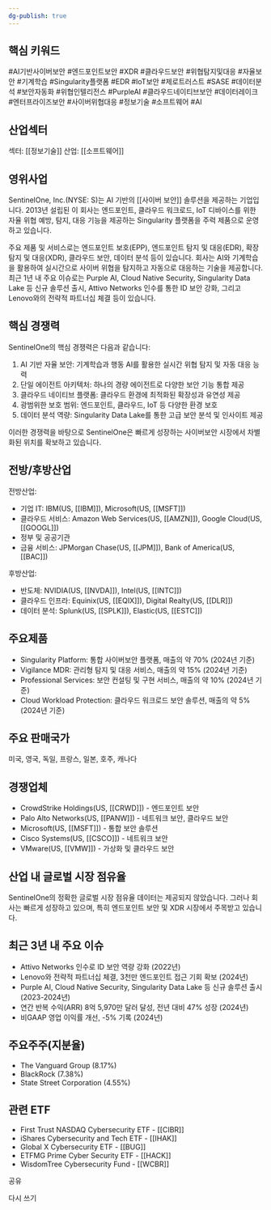 ```yaml
---
dg-publish: true
---
```

## 핵심 키워드

#AI기반사이버보안 #엔드포인트보안 #XDR #클라우드보안 #위협탐지및대응 #자율보안 #기계학습 #Singularity플랫폼 #EDR #IoT보안 #제로트러스트 #SASE #데이터분석 #보안자동화 #위협인텔리전스 #PurpleAI #클라우드네이티브보안 #데이터레이크 #엔터프라이즈보안 #사이버위협대응 #정보기술 #소프트웨어 #AI 

## 산업섹터

섹터: [[정보기술]]
산업: [[소프트웨어]]

## 영위사업

SentinelOne, Inc.(NYSE: S)는 AI 기반의 [[사이버 보안]] 솔루션을 제공하는 기업입니다. 2013년 설립된 이 회사는 엔드포인트, 클라우드 워크로드, IoT 디바이스를 위한 자율 위협 예방, 탐지, 대응 기능을 제공하는 Singularity 플랫폼을 주력 제품으로 운영하고 있습니다.

주요 제품 및 서비스로는 엔드포인트 보호(EPP), 엔드포인트 탐지 및 대응(EDR), 확장 탐지 및 대응(XDR), 클라우드 보안, 데이터 분석 등이 있습니다. 회사는 AI와 기계학습을 활용하여 실시간으로 사이버 위협을 탐지하고 자동으로 대응하는 기술을 제공합니다.최근 1년 내 주요 이슈로는 Purple AI, Cloud Native Security, Singularity Data Lake 등 신규 솔루션 출시, Attivo Networks 인수를 통한 ID 보안 강화, 그리고 Lenovo와의 전략적 파트너십 체결 등이 있습니다.

## 핵심 경쟁력

SentinelOne의 핵심 경쟁력은 다음과 같습니다:

1. AI 기반 자율 보안: 기계학습과 행동 AI를 활용한 실시간 위협 탐지 및 자동 대응 능력
2. 단일 에이전트 아키텍처: 하나의 경량 에이전트로 다양한 보안 기능 통합 제공
3. 클라우드 네이티브 플랫폼: 클라우드 환경에 최적화된 확장성과 유연성 제공
4. 광범위한 보호 범위: 엔드포인트, 클라우드, IoT 등 다양한 환경 보호
5. 데이터 분석 역량: Singularity Data Lake를 통한 고급 보안 분석 및 인사이트 제공

이러한 경쟁력을 바탕으로 SentinelOne은 빠르게 성장하는 사이버보안 시장에서 차별화된 위치를 확보하고 있습니다.

## 전방/후방산업

전방산업:

- 기업 IT: IBM(US, [[IBM]]), Microsoft(US, [[MSFT]])
- 클라우드 서비스: Amazon Web Services(US, [[AMZN]]), Google Cloud(US, [[GOOGL]])
- 정부 및 공공기관
- 금융 서비스: JPMorgan Chase(US, [[JPM]]), Bank of America(US, [[BAC]])

후방산업:

- 반도체: NVIDIA(US, [[NVDA]]), Intel(US, [[INTC]])
- 클라우드 인프라: Equinix(US, [[EQIX]]), Digital Realty(US, [[DLR]])
- 데이터 분석: Splunk(US, [[SPLK]]), Elastic(US, [[ESTC]])

## 주요제품

- Singularity Platform: 통합 사이버보안 플랫폼, 매출의 약 70% (2024년 기준)
- Vigilance MDR: 관리형 탐지 및 대응 서비스, 매출의 약 15% (2024년 기준)
- Professional Services: 보안 컨설팅 및 구현 서비스, 매출의 약 10% (2024년 기준)
- Cloud Workload Protection: 클라우드 워크로드 보안 솔루션, 매출의 약 5% (2024년 기준)

## 주요 판매국가

미국, 영국, 독일, 프랑스, 일본, 호주, 캐나다

## 경쟁업체

- CrowdStrike Holdings(US, [[CRWD]]) - 엔드포인트 보안
- Palo Alto Networks(US, [[PANW]]) - 네트워크 보안, 클라우드 보안
- Microsoft(US, [[MSFT]]) - 통합 보안 솔루션
- Cisco Systems(US, [[CSCO]]) - 네트워크 보안
- VMware(US, [[VMW]]) - 가상화 및 클라우드 보안

## 산업 내 글로벌 시장 점유율

SentinelOne의 정확한 글로벌 시장 점유율 데이터는 제공되지 않았습니다. 그러나 회사는 빠르게 성장하고 있으며, 특히 엔드포인트 보안 및 XDR 시장에서 주목받고 있습니다.

## 최근 3년 내 주요 이슈

- Attivo Networks 인수로 ID 보안 역량 강화 (2022년)
- Lenovo와 전략적 파트너십 체결, 3천만 엔드포인트 접근 기회 확보 (2024년)
- Purple AI, Cloud Native Security, Singularity Data Lake 등 신규 솔루션 출시 (2023-2024년)
- 연간 반복 수익(ARR) 8억 5,970만 달러 달성, 전년 대비 47% 성장 (2024년)
- 비GAAP 영업 이익률 개선, -5% 기록 (2024년)

## 주요주주(지분율)

- The Vanguard Group (8.17%)
- BlackRock (7.38%)
- State Street Corporation (4.55%)

## 관련 ETF

- First Trust NASDAQ Cybersecurity ETF - [[CIBR]]
- iShares Cybersecurity and Tech ETF - [[IHAK]]
- Global X Cybersecurity ETF - [[BUG]]
- ETFMG Prime Cyber Security ETF - [[HACK]]
- WisdomTree Cybersecurity Fund - [[WCBR]]

공유

다시 쓰기